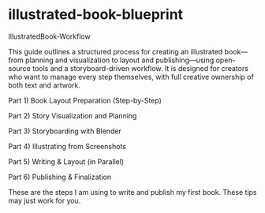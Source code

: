 # illustrated-book-blueprint
IllustratedBook-Workflow

This guide outlines a structured process for creating an illustrated book—from planning and visualization to layout and publishing—using open-source tools and a storyboard-driven workflow. It is designed for creators who want to manage every step themselves, with full creative ownership of both text and artwork.

Part 1)  Book Layout Preparation (Step-by-Step) 

Part 2)  Story Visualization and Planning

Part 3)  Storyboarding with Blender

Part 4)  Illustrating from Screenshots

Part 5)  Writing & Layout (in Parallel)

Part 6)  Publishing & Finalization


These are the steps I am using to write and publish my first book. These tips may just work for you. 
